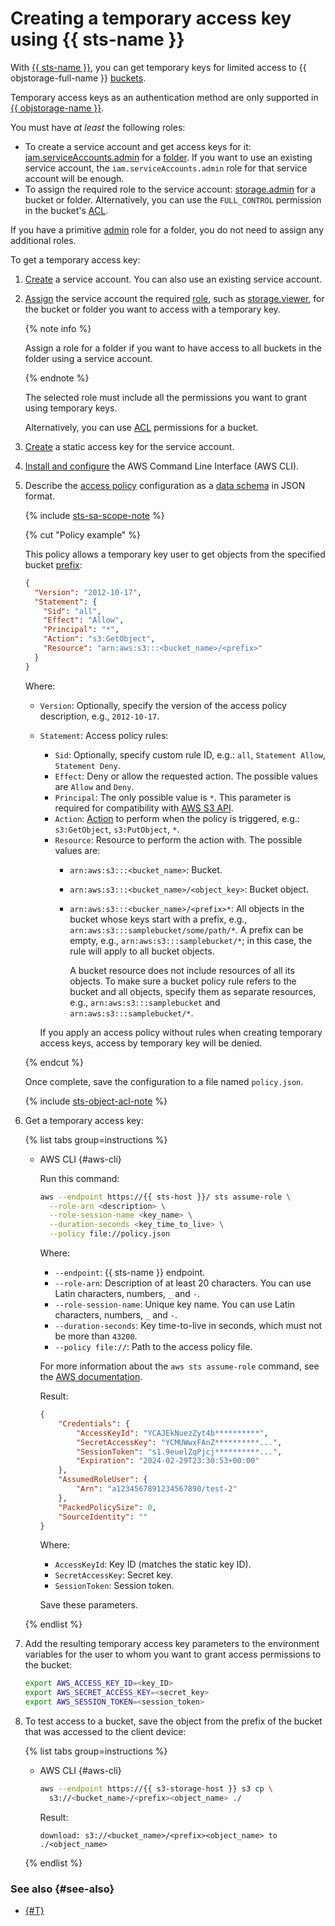 # Creating a temporary access key using {{ sts-name }}

With [{{ sts-name }}](../../iam/concepts/authorization/sts.md), you can get temporary keys for limited access to {{ objstorage-full-name }} [buckets](../../storage/concepts/bucket.md).

Temporary access keys as an authentication method are only supported in [{{ objstorage-name }}](../../storage/).

You must have _at least_ the following roles:
* To create a service account and get access keys for it: [iam.serviceAccounts.admin](../../iam/roles-reference.md#iam-serviceAccounts-admin) for a [folder](../../resource-manager/concepts/resources-hierarchy.md#folder). If you want to use an existing service account, the `iam.serviceAccounts.admin` role for that service account will be enough.
* To assign the required role to the service account: [storage.admin](../../storage/security/index.md#storage-admin) for a bucket or folder. Alternatively, you can use the `FULL_CONTROL` permission in the bucket's [ACL](../../storage/security/acl.md).

If you have a primitive [admin](../../iam/roles-reference.md#admin) role for a folder, you do not need to assign any additional roles.

To get a temporary access key:
1. [Create](../../iam/operations/sa/create.md) a service account. You can also use an existing service account.
1. [Assign](../../iam/operations/sa/assign-role-for-sa.md) the service account the required [role](../../storage/security/index.md#roles-list), such as [storage.viewer](../../storage/security/index.md#storage-viewer), for the bucket or folder you want to access with a temporary key.

   {% note info %}

   Assign a role for a folder if you want to have access to all buckets in the folder using a service account.

   {% endnote %}

   The selected role must include all the permissions you want to grant using temporary keys.

   Alternatively, you can use [ACL](../../storage/security/acl.md) permissions for a bucket.
1. [Create](../../iam/operations/sa/create-access-key.md) a static access key for the service account.
1. [Install and configure](../../storage/tools/aws-cli.md) the AWS Command Line Interface (AWS CLI).
1. Describe the [access policy](../../storage/concepts/policy.md) configuration as a [data schema](../../storage/s3/api-ref/policy/scheme.md) in JSON format.

   {% include [sts-sa-scope-note](sts-sa-scope-note.md) %}

   {% cut "Policy example" %}

   This policy allows a temporary key user to get objects from the specified bucket [prefix](../../storage/concepts/object.md#folder):

   ```json
   {
     "Version": "2012-10-17",
     "Statement": {
       "Sid": "all",
       "Effect": "Allow",
       "Principal": "*",
       "Action": "s3:GetObject",
       "Resource": "arn:aws:s3:::<bucket_name>/<prefix>"
     }
   }
   ```

   Where:
   * `Version`: Optionally, specify the version of the access policy description, e.g., `2012-10-17`.
   * `Statement`: Access policy rules:
      * `Sid`: Optionally, specify custom rule ID, e.g.: `all`, `Statement Allow`, `Statement Deny`.
      * `Effect`: Deny or allow the requested action. The possible values are `Allow` and `Deny`.
      * `Principal`: The only possible value is `*`. This parameter is required for compatibility with [AWS S3 API](../../storage/s3/index.md).
      * `Action`: [Action](../../storage/s3/api-ref/policy/actions.md) to perform when the policy is triggered, e.g.: `s3:GetObject`, `s3:PutObject`, `*`.
      * `Resource`: Resource to perform the action with. The possible values are:
         * `arn:aws:s3:::<bucket_name>`: Bucket.
         * `arn:aws:s3:::<bucket_name>/<object_key>`: Bucket object.
         * `arn:aws:s3:::<bucker_name>/<prefix>*`: All objects in the bucket whose keys start with a prefix, e.g., `arn:aws:s3:::samplebucket/some/path/*`. A prefix can be empty, e.g., `arn:aws:s3:::samplebucket/*`; in this case, the rule will apply to all bucket objects.

            A bucket resource does not include resources of all its objects. To make sure a bucket policy rule refers to the bucket and all objects, specify them as separate resources, e.g., `arn:aws:s3:::samplebucket` and `arn:aws:s3:::samplebucket/*`.

      If you apply an access policy without rules when creating temporary access keys, access by temporary key will be denied.

   {% endcut %}

   Once complete, save the configuration to a file named `policy.json`.

   {% include [sts-object-acl-note](sts-object-acl-note.md) %}

1. Get a temporary access key:

   {% list tabs group=instructions %}

   - AWS CLI {#aws-cli}

      Run this command:

      ```bash
      aws --endpoint https://{{ sts-host }}/ sts assume-role \
        --role-arn <description> \
        --role-session-name <key_name> \
        --duration-seconds <key_time_to_live> \
        --policy file://policy.json
      ```

      Where:
      * `--endpoint`: {{ sts-name }} endpoint.
      * `--role-arn`: Description of at least 20 characters. You can use Latin characters, numbers, `_` and `-`.
      * `--role-session-name`: Unique key name. You can use Latin characters, numbers, `_` and `-`.
      * `--duration-seconds`: Key time-to-live in seconds, which must not be more than `43200`.
      * `--policy file://`: Path to the access policy file.

      For more information about the `aws sts assume-role` command, see the [AWS documentation](https://awscli.amazonaws.com/v2/documentation/api/latest/reference/sts/assume-role.html).

      Result:

      ```json
      {
          "Credentials": {
              "AccessKeyId": "YCAJEkNuezZyt4b**********",
              "SecretAccessKey": "YCMUWwxFAnZ**********...",
              "SessionToken": "s1.9euelZqPjcj**********...",
              "Expiration": "2024-02-29T23:30:53+00:00"
          },
          "AssumedRoleUser": {
              "Arn": "a1234567891234567890/test-2"
          },
          "PackedPolicySize": 0,
          "SourceIdentity": ""
      }
      ```

      Where:
      * `AccessKeyId`: Key ID (matches the static key ID).
      * `SecretAccessKey`: Secret key.
      * `SessionToken`: Session token.

      Save these parameters.

   {% endlist %}

1. Add the resulting temporary access key parameters to the environment variables for the user to whom you want to grant access permissions to the bucket:

   ```bash
   export AWS_ACCESS_KEY_ID=<key_ID>
   export AWS_SECRET_ACCESS_KEY=<secret_key>
   export AWS_SESSION_TOKEN=<session_token>
   ```

1. To test access to a bucket, save the object from the prefix of the bucket that was accessed to the client device:

   {% list tabs group=instructions %}

   - AWS CLI {#aws-cli}

      ```bash
      aws --endpoint https://{{ s3-storage-host }} s3 cp \
        s3://<bucket_name>/<prefix><object_name> ./
      ```

      Result:

      ```text
      download: s3://<bucket_name>/<prefix><object_name> to ./<object_name>
      ```

   {% endlist %}

### See also {#see-also}

* [{#T}](../../storage/security/overview.md)